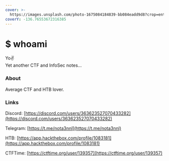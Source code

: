 ```yaml
---
cover: >-
  https://images.unsplash.com/photo-1675084184839-bb084eadd9d8?crop=entropy&cs=tinysrgb&fm=jpg&ixid=MnwxOTcwMjR8MHwxfHJhbmRvbXx8fHx8fHx8fDE2NzY3NjEzNjQ&ixlib=rb-4.0.3&q=80
coverY: -136.76553672316385
---
```


# $ whoami

Yo✌\
Yet another CTF and InfoSec notes...&#x20;

### About

&#x20;Average CTF and HTB lover.

### Links

Discord: [https://discord.com/users/363623527070433282](https://discord.com/users/363623527070433282)

Telegram: [https://t.me/nota3nnl](https://t.me/nota3nnl)

HTB: [https://app.hackthebox.com/profile/1083181](https://app.hackthebox.com/profile/1083181)

CTFTime: [https://ctftime.org/user/139357](https://ctftime.org/user/139357)

